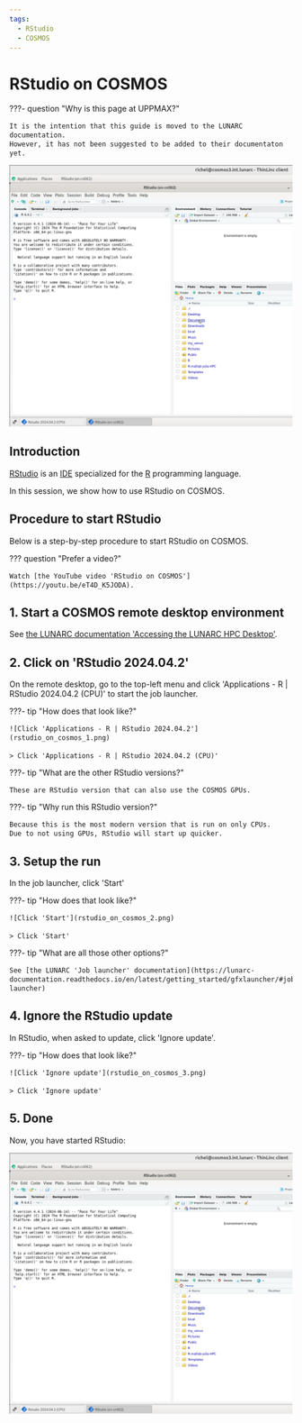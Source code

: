 ```yaml
---
tags:
  - RStudio
  - COSMOS
---
```


# RStudio on COSMOS

???- question "Why is this page at UPPMAX?"

    It is the intention that this guide is moved to the LUNARC documentation.
    However, it has not been suggested to be added to their documentaton
    yet.

![RStudio on COSMOS](rstudio_on_cosmos_4.png)

## Introduction

[RStudio](../software/rstudio.md) is an [IDE](../software/ides.md)
specialized for the [R](../software/r.md) programming language.

In this session, we show how to use RStudio on COSMOS.

## Procedure to start RStudio

Below is a step-by-step procedure to start RStudio on COSMOS.

??? question "Prefer a video?"

    Watch [the YouTube video 'RStudio on COSMOS'](https://youtu.be/eT4D_K5JODA).

## 1. Start a COSMOS remote desktop environment

See [the LUNARC documentation 'Accessing the LUNARC HPC Desktop'](https://lunarc-documentation.readthedocs.io/en/latest/getting_started/using_hpc_desktop/).

## 2. Click on 'RStudio 2024.04.2'

On the remote desktop, go to the top-left menu
and click 'Applications - R | RStudio 2024.04.2 (CPU)'
to start the job launcher.

???- tip "How does that look like?"

    ![Click 'Applications - R | RStudio 2024.04.2'](rstudio_on_cosmos_1.png)

    > Click 'Applications - R | RStudio 2024.04.2 (CPU)'

???- tip "What are the other RStudio versions?"

    These are RStudio version that can also use the COSMOS GPUs.

???- tip "Why run this RStudio version?"

    Because this is the most modern version that is run on only CPUs.
    Due to not using GPUs, RStudio will start up quicker.

## 3. Setup the run

In the job launcher, click 'Start'

???- tip "How does that look like?"

    ![Click 'Start'](rstudio_on_cosmos_2.png)

    > Click 'Start'

???- tip "What are all those other options?"

    See [the LUNARC 'Job launcher' documentation](https://lunarc-documentation.readthedocs.io/en/latest/getting_started/gfxlauncher/#job-launcher)

## 4. Ignore the RStudio update

In RStudio, when asked to update, click 'Ignore update'.

???- tip "How does that look like?"

    ![Click 'Ignore update'](rstudio_on_cosmos_3.png)

    > Click 'Ignore update'

## 5. Done

Now, you have started RStudio:

![RStudio on COSMOS](rstudio_on_cosmos_4.png)
